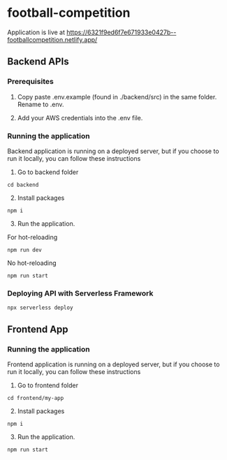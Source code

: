 # football-competition

Application is live at https://6321f9ed6f7e671933e0427b--footballcompetition.netlify.app/

## Backend APIs

### Prerequisites

1. Copy paste .env.example (found in ./backend/src) in the same folder. Rename to .env.

2. Add your AWS credentials into the .env file.

### Running the application

Backend application is running on a deployed server, but if you choose to run it locally, you can follow these instructions

1. Go to backend folder

```
cd backend
```

2. Install packages

```
npm i
```

3. Run the application.

For hot-reloading

```
npm run dev
```

No hot-reloading

```
npm run start
```

### Deploying API with Serverless Framework

```
npx serverless deploy
```

## Frontend App

### Running the application

Frontend application is running on a deployed server, but if you choose to run it locally, you can follow these instructions

1. Go to frontend folder

```
cd frontend/my-app
```

2. Install packages

```
npm i
```

3. Run the application.

```
npm run start
```
